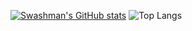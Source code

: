<!-- ## Hi there 👋

**swashman/swashman** is a ✨ _special_ ✨ repository because its `README.md` (this file) appears on your GitHub profile.

Here are some ideas to get you started:

- 🔭 I’m currently working on ...
- 🌱 I’m currently learning ...
- 👯 I’m looking to collaborate on ...
- 🤔 I’m looking for help with ...
- 💬 Ask me about ...
- 📫 How to reach me: ...
- 😄 Pronouns: ...
- ⚡ Fun fact: ...
-->
[![Swashman's GitHub stats](https://github-readme-stats.vercel.app/api?username=swashman&show_icons=true&theme=chartreuse-dark&hide_border=true)](https://github.com/swashman)
![Top Langs](https://github-readme-stats.vercel.app/api/top-langs/?username=swashman&layout=compact&theme=chartreuse-dark&hide_border=true)
